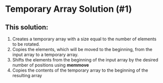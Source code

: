 # Temporary Array Solution (#1)

## This solution:

1. Creates a temporary array with a size equal to the number of elements to be rotated.
2. Copies the elements, which will be moved to the beginning, from the input array to a temporary array.
3. Shifts the elements from the beginning of the input array by the desired number of positions using **memmove**
4. Copies the contents of the temporary array to the beginning of the resulting array